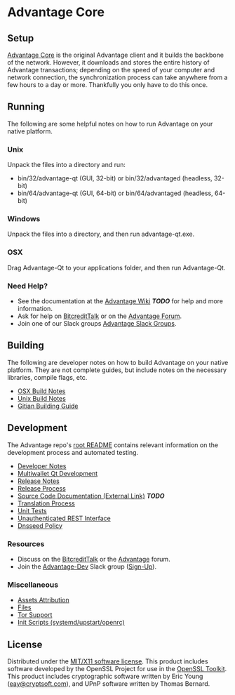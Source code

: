 Advantage Core
=====================

Setup
---------------------
[Advantage Core](http://advantage.org/wallet) is the original Advantage client and it builds the backbone of the network. However, it downloads and stores the entire history of Advantage transactions; depending on the speed of your computer and network connection, the synchronization process can take anywhere from a few hours to a day or more. Thankfully you only have to do this once.

Running
---------------------
The following are some helpful notes on how to run Advantage on your native platform.

### Unix

Unpack the files into a directory and run:

- bin/32/advantage-qt (GUI, 32-bit) or bin/32/advantaged (headless, 32-bit)
- bin/64/advantage-qt (GUI, 64-bit) or bin/64/advantaged (headless, 64-bit)

### Windows

Unpack the files into a directory, and then run advantage-qt.exe.

### OSX

Drag Advantage-Qt to your applications folder, and then run Advantage-Qt.

### Need Help?

* See the documentation at the [Advantage Wiki](https://en.bitcredit.it/wiki/Main_Page) ***TODO***
for help and more information.
* Ask for help on [BitcreditTalk](https://bitcredittalk.org/index.php?topic=1262920.0) or on the [Advantage Forum](http://forum.advantage.org/).
* Join one of our Slack groups [Advantage Slack Groups](https://advantage.org/slack-logins/).

Building
---------------------
The following are developer notes on how to build Advantage on your native platform. They are not complete guides, but include notes on the necessary libraries, compile flags, etc.

- [OSX Build Notes](build-osx.md)
- [Unix Build Notes](build-unix.md)
- [Gitian Building Guide](gitian-building.md)

Development
---------------------
The Advantage repo's [root README](https://github.com/Advantage-Project/Advantage/blob/master/README.md) contains relevant information on the development process and automated testing.

- [Developer Notes](developer-notes.md)
- [Multiwallet Qt Development](multiwallet-qt.md)
- [Release Notes](release-notes.md)
- [Release Process](release-process.md)
- [Source Code Documentation (External Link)](https://dev.visucore.com/bitcredit/doxygen/) ***TODO***
- [Translation Process](translation_process.md)
- [Unit Tests](unit-tests.md)
- [Unauthenticated REST Interface](REST-interface.md)
- [Dnsseed Policy](dnsseed-policy.md)

### Resources

* Discuss on the [BitcreditTalk](https://bitcredittalk.org/index.php?topic=1262920.0) or the [Advantage](http://forum.advantage.org/) forum.
* Join the [Advantage-Dev](https://advantage-dev.slack.com/) Slack group ([Sign-Up](https://advantage-dev.herokuapp.com/)).

### Miscellaneous
- [Assets Attribution](assets-attribution.md)
- [Files](files.md)
- [Tor Support](tor.md)
- [Init Scripts (systemd/upstart/openrc)](init.md)

License
---------------------
Distributed under the [MIT/X11 software license](http://www.opensource.org/licenses/mit-license.php).
This product includes software developed by the OpenSSL Project for use in the [OpenSSL Toolkit](https://www.openssl.org/). This product includes
cryptographic software written by Eric Young ([eay@cryptsoft.com](mailto:eay@cryptsoft.com)), and UPnP software written by Thomas Bernard.
